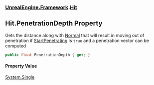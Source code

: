 ### [UnrealEngine.Framework](./UnrealEngine-Framework.md 'UnrealEngine.Framework').[Hit](./Hit.md 'UnrealEngine.Framework.Hit')
## Hit.PenetrationDepth Property
Gets the distance along with [Normal](./Hit-Normal.md 'UnrealEngine.Framework.Hit.Normal') that will result in moving out of penetration if [StartPenetrating](./Hit-StartPenetrating.md 'UnrealEngine.Framework.Hit.StartPenetrating') is `true` and a penetration vector can be computed  
```csharp
public float PenetrationDepth { get; }
```
#### Property Value
[System.Single](https://docs.microsoft.com/en-us/dotnet/api/System.Single 'System.Single')  

